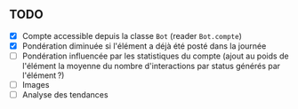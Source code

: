## TODO

- [x] Compte accessible depuis la classe `Bot` (reader `Bot.compte`)
- [x] Pondération diminuée si l'élément a déjà été posté dans la journée
- [ ] Pondération influencée par les statistiques du compte (ajout au poids de
      l'élément la moyenne du nombre d'interactions par status générés par
      l'élément ?)
- [ ] Images
- [ ] Analyse des tendances
